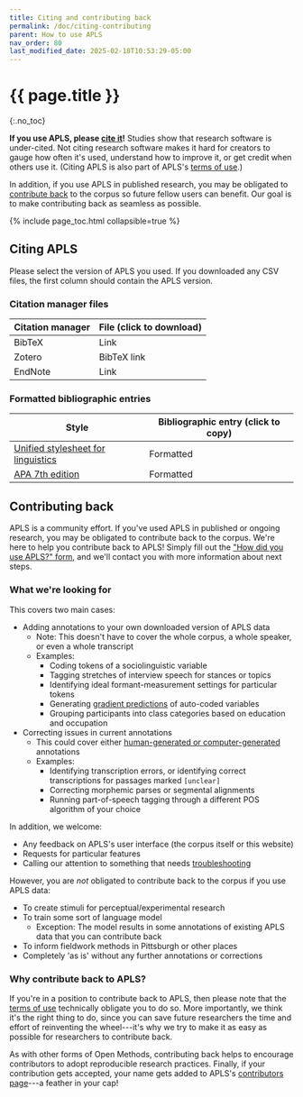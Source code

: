 ```yaml
---
title: Citing and contributing back
permalink: /doc/citing-contributing
parent: How to use APLS
nav_order: 80
last_modified_date: 2025-02-18T10:53:29-05:00
---
```


# {{ page.title }}
{:.no_toc}

**If you use APLS, please [cite it](#citing-apls)!**
Studies show that research software is under-cited. <!-- Add cites -->
Not citing research software makes it hard for creators to gauge how often it's used, understand how to improve it, or get credit when others use it.
(Citing APLS is also part of APLS's [terms of use](terms#citation).)

In addition, if you use APLS in published research, you may be obligated <!-- wording --> to [contribute back](#contributing-back) to the corpus so future fellow users can benefit.
Our goal is to make contributing back as seamless as possible.

{% include page_toc.html collapsible=true %}

## Citing APLS

Please select the version of APLS you used.
If you downloaded any CSV files, the first column should contain the APLS version.

<!-- Version dropdown selector -->

### Citation manager files

| Citation manager | File (click to download) |
|------------------|--------------------------|
| BibTeX           | Link                     |
| Zotero           | BibTeX link              |
| EndNote          | Link                     |

### Formatted bibliographic entries

| Style | Bibliographic entry (click to copy) |
|-------|--------------------------|
| [Unified stylesheet for linguistics](https://www.linguisticsociety.org/sites/default/files/style-sheet_0.pdf) | Formatted |
| [APA 7th edition](https://owl.purdue.edu/owl/research_and_citation/apa_style/apa_style_introduction.html) | Formatted |

## Contributing back

<!-- I should really have a "how did you use APLS?" form. A lot of the implementation details for contributing-back (e.g., coverage) can be relegated to that. And then I can make it "we'll reach out to you"-based rather than "you have to submit this whole big thing"-based -->

APLS is a community effort.
If you've used APLS in published or ongoing research, you may be obligated <!-- wording --> to contribute back to the corpus.
We're here to help you contribute back to APLS! 
Simply fill out the ["How did you use APLS?" form](LINK), and we'll contact you with more information about next steps.


### What we're looking for

This covers two main cases:

- Adding annotations to your own downloaded version of APLS data
	- Note: This doesn't have to cover the whole corpus, a whole speaker, or even a whole transcript
	- Examples:
		- Coding tokens of a sociolinguistic variable
		- Tagging stretches of interview speech for stances or topics
		- Identifying ideal formant-measurement settings for particular tokens
		- Generating [gradient predictions](https://www.journal-labphon.org/article/id/6264/) of auto-coded variables
		- Grouping participants into class categories based on education and occupation <!-- Link to participant attributes page/section -->
- Correcting issues in current annotations
	- This could cover either [human-generated or computer-generated](data-sources#humans-and-computers) <!-- check heading link later --> annotations
	- Examples:
		- Identifying transcription errors, or identifying correct transcriptions for passages marked `[unclear]`
		- Correcting morphemic parses or segmental alignments
		- Running part-of-speech tagging through a different POS algorithm of your choice

<!-- is this too many examples? -->

In addition, we welcome:

- Any feedback on APLS's user interface (the corpus itself or this website)
- Requests for particular features
- Calling our attention to something that needs [troubleshooting](troubleshooting)


However, you are _not_ obligated <!-- wording --> to contribute back to the corpus if you use APLS data:

- To create stimuli for perceptual/experimental research
- To train some sort of language model
	- Exception: The model results in some annotations of existing APLS data that you can contribute back
- To inform fieldwork methods in Pittsburgh or other places
- Completely 'as is' without any further annotations or corrections


### Why contribute back to APLS?

If you're in a position to contribute back to APLS, then please note that the [terms of use](terms) technically obligate <!-- wording --> you to do so.
More importantly, we think it's the right thing to do, since you can save future researchers the time and effort of reinventing the wheel---it's why we try to make it as easy as possible for researchers to contribute back.
<!-- Maybe mention some Open Methods-y stuff here -->
As with other forms of Open Methods, contributing back helps to encourage contributors to adopt reproducible research practices.
Finally, if your contribution gets accepted, your name gets added to APLS's [contributors page](contributors)---a feather in your cap!
